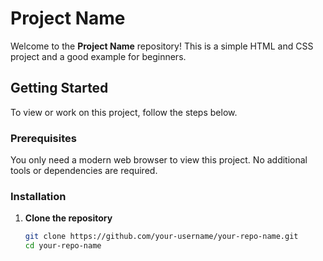 # Project Name

Welcome to the **Project Name** repository! This is a simple HTML and CSS project and a good example for beginners.

## Getting Started

To view or work on this project, follow the steps below.

### Prerequisites

You only need a modern web browser to view this project. No additional tools or dependencies are required.

### Installation

1. **Clone the repository**

   ```bash
   git clone https://github.com/your-username/your-repo-name.git
   cd your-repo-name
